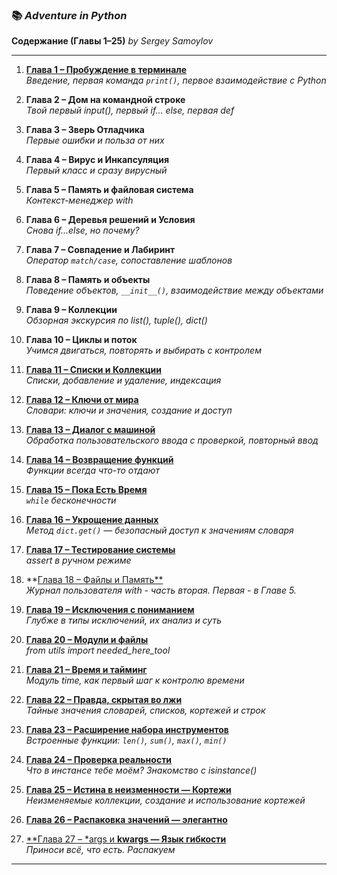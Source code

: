 ### 📚 *Adventure in Python*
**Содержание (Главы 1–25)**
*by Sergey Samoylov*

---

1. [**Глава 1 – Пробуждение в терминале**](Chapter_01.md)  
   *Введение, первая команда `print()`, первое взаимодействие с Python*

2. **Глава 2 – Дом на командной строке**  
   *Твой первый input(), первый if... else, первая def*

3. **Глава 3 – Зверь Отладчика**  
   *Первые ошибки и польза от них*

4. **Глава 4 – Вирус и Инкапсуляция**  
   *Первый класс и сразу вирусный*

5. **Глава 5 – Память и файловая система**  
   *Контекст-менеджер with*

6. **Глава 6 – Деревья решений и Условия**  
   *Снова if...else, но почему?*

7. **Глава 7 – Совпадение и Лабиринт**  
   *Оператор `match/case`, сопоставление шаблонов*

8. **Глава 8 – Память и объекты**  
   *Поведение объектов, `__init__()`, взаимодействие между объектами*

9. **Глава 9 – Коллекции**  
   *Обзорная экскурсия по list(), tuple(), dict()*

10. **Глава 10 – Циклы и поток**  
    *Учимся двигаться, повторять и выбирать с контролем*

11. [**Глава 11 – Списки и Коллекции**](Chapter_11.md)  
    *Списки, добавление и удаление, индексация*

12. [**Глава 12 – Ключи от мира**](Chapter_12.md)  
    *Словари: ключи и значения, создание и доступ*

13. [**Глава 13 – Диалог с машиной**](Chapter_13.md)  
    *Обработка пользовательского ввода с проверкой, повторный ввод*

14. [**Глава 14 – Возвращение функций**](Chapter_14.md)  
    *Функции всегда что-то отдают*

15. [**Глава 15 – Пока Есть Время**](Chapter_15.md)  
    *`while` бесконечности*

16. [**Глава 16 – Укрощение данных**](Chapter_16.md)  
    *Метод `dict.get()` — безопасный доступ к значениям словаря*

17. [**Глава 17 – Тестирование системы**](Chapter_17.md)  
    *assert в ручном режиме*

18. **[Глава 18 – Файлы и Память**](Chapter_18.md)  
    *Журнал пользователя with - часть вторая. Первая - в Главе 5.*

19. [**Глава 19 – Исключения с пониманием**](Chapter_19.md)  
    *Глубже в типы исключений, их анализ и суть*

20. [**Глава 20 – Модули и файлы**](Chapter_20.md)  
    *from utils import needed_here_tool*

21. [**Глава 21 – Время и тайминг**](Chapter_21.md)  
    *Модуль time, как первый шаг к контролю времени*

22. [**Глава 22 – Правда, скрытая во лжи**](Chapter_22.md)  
    *Тайные значения словарей, списков, кортежей и строк*

23. [**Глава 23 – Расширение набора инструментов**](Chapter_23.md)  
    *Встроенные функции: `len()`, `sum()`, `max()`, `min()`*

24. [**Глава 24 – Проверка реальности**](Chapter_24.md)  
    *Что в инстансе тебе моём? Знакомство с isinstance()*

25. [**Глава 25 – Истина в неизменности — Кортежи**](Chapter_25.md)  
    *Неизменяемые коллекции, создание и использование кортежей*

26. [**Глава 26 – Распаковка значений — элегантно**](Chapter_26.md)

27. [**Глава 27 – *args и **kwargs — Язык гибкости**](Chapter_27.md)  
    *Приноси всё, что есть. Распакуем*
---
